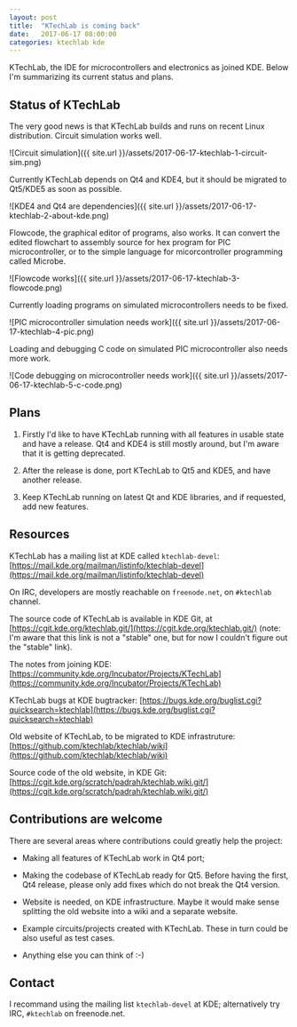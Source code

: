 ```yaml
---
layout: post
title:  "KTechLab is coming back"
date:   2017-06-17 08:00:00
categories: ktechlab kde
---
```


KTechLab, the IDE for microcontrollers and electronics as joined KDE.
Below I'm summarizing its current status and plans.

Status of KTechLab
---

The very good news is that KTechLab builds and runs on recent Linux distribution.
Circuit simulation works well.

![Circuit simulation]({{ site.url }}/assets/2017-06-17-ktechlab-1-circuit-sim.png)

Currently KTechLab depends on Qt4 and KDE4, 
but it should be migrated to Qt5/KDE5 as soon as possible.

![KDE4 and Qt4 are dependencies]({{ site.url }}/assets/2017-06-17-ktechlab-2-about-kde.png)

Flowcode, the graphical editor of programs, also works. 
It can convert the edited flowchart to assembly source for hex program for PIC microcontroller,
or to the simple language for micorcontroller programming called Microbe.

![Flowcode works]({{ site.url }}/assets/2017-06-17-ktechlab-3-flowcode.png)

Currently loading programs on simulated microcontrollers needs to be fixed.

![PIC microcontroller simulation needs work]({{ site.url }}/assets/2017-06-17-ktechlab-4-pic.png)

Loading and debugging C code on simulated PIC microcontroller also needs more work.

![Code debugging on microcontroller needs work]({{ site.url }}/assets/2017-06-17-ktechlab-5-c-code.png)


Plans
---

1. Firstly I'd like to have KTechLab running with all features in usable state and have a release.
Qt4 and KDE4 is still mostly around, but I'm aware that it is getting deprecated.

2. After the release is done, port KTechLab to Qt5 and KDE5, and have another release.

3. Keep KTechLab running on latest Qt and KDE libraries, and if requested, add new features.


Resources
---

KTechLab has a mailing list at KDE called `ktechlab-devel`:
[https://mail.kde.org/mailman/listinfo/ktechlab-devel](https://mail.kde.org/mailman/listinfo/ktechlab-devel)

On IRC, developers are mostly reachable on `freenode.net`, on `#ktechlab` channel.

The source code of KTechLab is available in KDE Git, at 
[https://cgit.kde.org/ktechlab.git/](https://cgit.kde.org/ktechlab.git/)
 (note: I'm aware that this link is not a "stable" one, but for now I couldn't figure out the "stable" link).
 
The notes from joining KDE: 
[https://community.kde.org/Incubator/Projects/KTechLab](https://community.kde.org/Incubator/Projects/KTechLab)

KTechLab bugs at KDE bugtracker: 
[https://bugs.kde.org/buglist.cgi?quicksearch=ktechlab](https://bugs.kde.org/buglist.cgi?quicksearch=ktechlab)

Old website of KTechLab, to be migrated to KDE infrastruture:
[https://github.com/ktechlab/ktechlab/wiki](https://github.com/ktechlab/ktechlab/wiki)

Source code of the old website, in KDE Git:
[https://cgit.kde.org/scratch/padrah/ktechlab.wiki.git/](https://cgit.kde.org/scratch/padrah/ktechlab.wiki.git/)


Contributions are welcome
---

There are several areas where contributions could greatly help the project:

* Making all features of KTechLab work in Qt4 port;

* Making the codebase of KTechLab ready for Qt5. 
  Before having the first, Qt4 release, please only add fixes which do not break the Qt4 version. 

* Website is needed, on KDE infrastructure. 
  Maybe it would make sense splitting the old website into a wiki and a separate website.
  
* Example circuits/projects created with KTechLab. These in turn could be also useful as test cases.

* Anything else you can think of :-)

Contact
---
I recommand using the mailing list `ktechlab-devel` at KDE; alternatively try IRC, `#ktechlab` on freenode.net.
